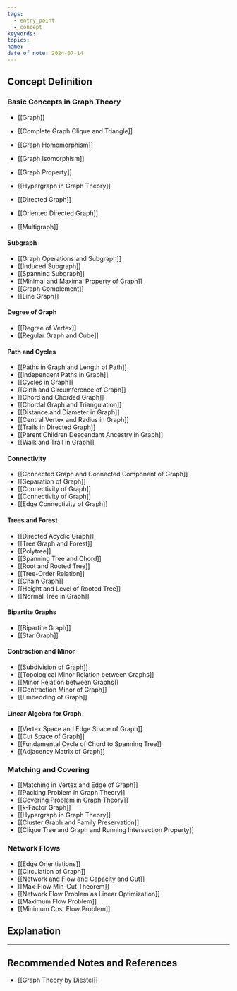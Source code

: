 ```yaml
---
tags:
  - entry_point
  - concept
keywords: 
topics: 
name: 
date of note: 2024-07-14
---
```


## Concept Definition

### Basic Concepts in Graph Theory

- [[Graph]]
- [[Complete Graph Clique and Triangle]]
- [[Graph Homomorphism]]
- [[Graph Isomorphism]]
- [[Graph Property]]

- [[Hypergraph in Graph Theory]]
- [[Directed Graph]]
- [[Oriented Directed Graph]]
- [[Multigraph]]

#### Subgraph

- [[Graph Operations and Subgraph]]
- [[Induced Subgraph]]
- [[Spanning Subgraph]]
- [[Minimal and Maximal Property of Graph]]
- [[Graph Complement]]
- [[Line Graph]]

#### Degree of Graph

- [[Degree of Vertex]]
- [[Regular Graph and Cube]]

#### Path and Cycles

- [[Paths in Graph and Length of Path]]
- [[Independent Paths in Graph]]
- [[Cycles in Graph]]
- [[Girth and Circumference of Graph]]
- [[Chord and Chorded Graph]]
- [[Chordal Graph and Triangulation]]
- [[Distance and Diameter in Graph]]
- [[Central Vertex and Radius in Graph]]
- [[Trails in Directed Graph]]
- [[Parent Children Descendant Ancestry in Graph]]
- [[Walk and Trail in Graph]]

#### Connectivity

- [[Connected Graph and Connected Component of Graph]]
- [[Separation of Graph]]
- [[Connectivity of Graph]]
- [[Connectivity of Graph]]
- [[Edge Connectivity of Graph]]


#### Trees and Forest

- [[Directed Acyclic Graph]]
- [[Tree Graph and Forest]]
- [[Polytree]]
- [[Spanning Tree and Chord]]
- [[Root and Rooted Tree]]
- [[Tree-Order Relation]]
- [[Chain Graph]]
- [[Height and Level of Rooted Tree]]
- [[Normal Tree in Graph]]

#### Bipartite Graphs

- [[Bipartite Graph]]
- [[Star Graph]]

#### Contraction and Minor

- [[Subdivision of Graph]]
- [[Topological Minor Relation between Graphs]]
- [[Minor Relation between Graphs]]
- [[Contraction Minor of Graph]]
- [[Embedding of Graph]]

#### Linear Algebra for Graph

- [[Vertex Space and Edge Space of Graph]]
- [[Cut Space of Graph]]
- [[Fundamental Cycle of Chord to Spanning Tree]]
- [[Adjacency Matrix of Graph]]

### Matching and Covering

- [[Matching in Vertex and Edge of Graph]]
- [[Packing Problem in Graph Theory]]
- [[Covering Problem in Graph Theory]]
- [[k-Factor Graph]]
- [[Hypergraph in Graph Theory]]
- [[Cluster Graph and Family Preservation]]
- [[Clique Tree and Graph and Running Intersection Property]]


### Network Flows

- [[Edge Orientiations]]
- [[Circulation of Graph]]
- [[Network and Flow and Capacity and Cut]]
- [[Max-Flow Min-Cut Theorem]]
- [[Network Flow Problem as Linear Optimization]]
- [[Maximum Flow Problem]]
- [[Minimum Cost Flow Problem]]



## Explanation





-----------
##  Recommended Notes and References


- [[Graph Theory by Diestel]] 